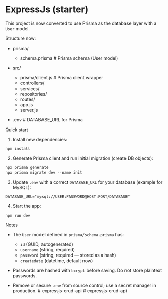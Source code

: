 # ExpressJs (starter)

This project is now converted to use Prisma as the database layer with a `User` model.

Structure now:

- prisma/
  - schema.prisma            # Prisma schema (User model)
- src/
  - prisma/client.js         # Prisma client wrapper
  - controllers/
  - services/
  - repositories/
  - routes/
  - app.js
  - server.js

- .env                      # DATABASE_URL for Prisma

Quick start

1. Install new dependencies:

```powershell
npm install
```


2. Generate Prisma client and run initial migration (create DB objects):

```powershell
npx prisma generate
npx prisma migrate dev --name init
```

3. Update `.env` with a correct `DATABASE_URL` for your database (example for MySQL):

```
DATABASE_URL="mysql://USER:PASSWORD@HOST:PORT/DATABASE"
```

4. Start the app:

```powershell
npm run dev
```

Notes

- The `User` model defined in `prisma/schema.prisma` has:
  - `id` (GUID, autogenerated)
  - `username` (string, required)
  - `password` (string, required — stored as a hash)
  - `createdate` (datetime, default now)

- Passwords are hashed with `bcrypt` before saving. Do not store plaintext passwords.
- Remove or secure `.env` from source control; use a secret manager in production.
#   e x p r e s s j s - c r u d - a p i  
 #   e x p r e s s j s - c r u d - a p i  
 